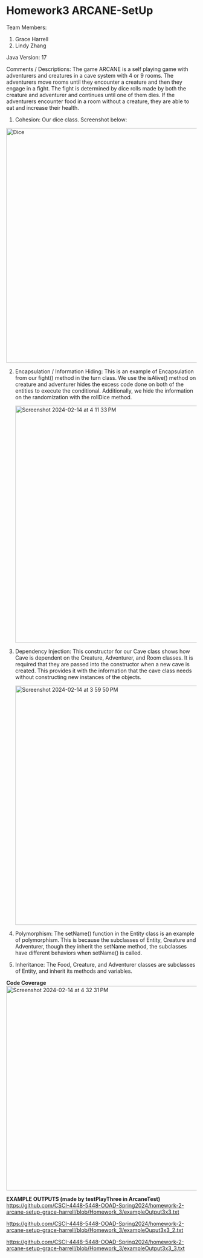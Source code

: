 # Homework3 ARCANE-SetUp

Team Members:

1. Grace Harrell
2. Lindy Zhang 

Java Version: 17

Comments / Descriptions: The game ARCANE is a self playing game with adventurers and creatures in a cave system with 4 or 9 rooms. The adventurers move rooms until they encounter a creature and then they engage in a fight. The fight is determined by dice rolls made by both the creature and adventurer and continues until one of them dies. If the adventurers encounter food in a room without a creature, they are able to eat and increase their health.

1. Cohesion: Our dice class. Screenshot below:
   
  <img width="619" alt="Dice" src="https://github.com/CSCI-4448-5448-OOAD-Spring2024/homework-2-arcane-setup-grace-harrell/assets/112991905/f476a738-986b-4323-8211-a2bb73c41b28">

2. Encapsulation / Information Hiding: This is an example of Encapsulation from our fight() method in the turn class. We use the isAlive() method on creature and adventurer hides the excess code done on both of the entities to execute the conditional. Additionally, we hide the information on the randomization with the rollDice method.

   <img width="625" alt="Screenshot 2024-02-14 at 4 11 33 PM" src="https://github.com/CSCI-4448-5448-OOAD-Spring2024/homework-2-arcane-setup-grace-harrell/assets/112991905/6472069b-b0ce-41fd-b568-5f12c5ca4ad9">

2. Dependency Injection: This constructor for our Cave class shows how Cave is dependent on the Creature, Adventurer, and Room classes. It is required that they are passed into the constructor when a new cave is created. This provides it with the information that the cave class needs without constructing new instances of the objects. 

   <img width="631" alt="Screenshot 2024-02-14 at 3 59 50 PM" src="https://github.com/CSCI-4448-5448-OOAD-Spring2024/homework-2-arcane-setup-grace-harrell/assets/112991905/ed7156b3-f169-4541-8a79-b188e1c653ee">


3. Polymorphism: The setName() function in the Entity class is an example of polymorphism. This is because the subclasses of Entity, Creature and Adventurer, though they inherit the setName method, the subclasses have different behaviors when setName() is called.
   
   
4. Inheritance: The Food, Creature, and Adventurer classes are subclasses of Entity, and inherit its methods and variables.


**Code Coverage**  
<img width="539" alt="Screenshot 2024-02-14 at 4 32 31 PM" src="https://github.com/CSCI-4448-5448-OOAD-Spring2024/homework-2-arcane-setup-grace-harrell/assets/112991905/9e46bbc6-e4e7-4055-be57-53d79ab73c0d">

   
****EXAMPLE OUTPUTS (made by testPlayThree in ArcaneTest)****
https://github.com/CSCI-4448-5448-OOAD-Spring2024/homework-2-arcane-setup-grace-harrell/blob/Homework_3/exampleOutput3x3.txt 

https://github.com/CSCI-4448-5448-OOAD-Spring2024/homework-2-arcane-setup-grace-harrell/blob/Homework_3/exampleOuput3x3_2.txt  

https://github.com/CSCI-4448-5448-OOAD-Spring2024/homework-2-arcane-setup-grace-harrell/blob/Homework_3/exampleOutput3x3_3.txt
